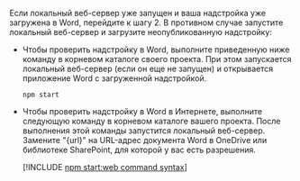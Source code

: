 Если локальный веб-сервер уже запущен и ваша надстройка уже загружена в Word, перейдите к шагу 2. В противном случае запустите локальный веб-сервер и загрузите неопубликованную надстройку: 

- Чтобы проверить надстройку в Word, выполните приведенную ниже команду в корневом каталоге своего проекта. При этом запускается локальный веб-сервер (если он еще не запущен) и открывается приложение Word с загруженной надстройкой.

    ```command&nbsp;line
    npm start
    ```

- Чтобы проверить надстройку в Word в Интернете, выполните следующую команду в корневом каталоге вашего проекта. После выполнения этой команды запустится локальный веб-сервер. Замените "{url}" на URL-адрес документа Word в OneDrive или библиотеке SharePoint, для которой у вас есть разрешения.

    [!INCLUDE [npm start:web command syntax](../includes/start-web-sideload-instructions.md)]

